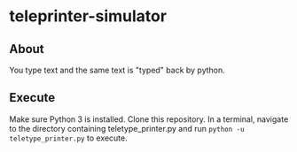 # teleprinter-simulator

## About
You type text and the same text is "typed" back by python.

## Execute
Make sure Python 3 is installed. Clone this repository. In a terminal, navigate to the directory containing teletype_printer.py and run `python -u teletype_printer.py` to execute.
